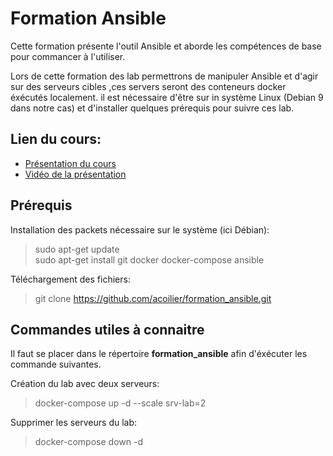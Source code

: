 # Formation Ansible

Cette formation présente l'outil Ansible et aborde les compétences de base pour commancer à l'utiliser. 

Lors de cette formation des lab permettrons de manipuler Ansible et d'agir sur des serveurs cibles ,ces servers seront des conteneurs docker éxécutés localement. il est nécessaire d'être sur in système Linux (Debian 9 dans notre cas) et d'installer quelques prérequis pour suivre ces lab.

## Lien du cours:
- [Présentation du cours]()
- [Vidéo de la présentation]()

## Prérequis

Installation des packets nécessaire sur le système (ici Débian):
>sudo apt-get update  
>sudo apt-get install git docker docker-compose ansible

Téléchargement des fichiers:

>git clone https://github.com/acoilier/formation_ansible.git

## Commandes utiles à connaitre
Il faut se placer dans le répertoire **formation_ansible** afin d'éxécuter les commande suivantes.  

Création du lab avec deux serveurs:
>docker-compose up -d --scale srv-lab=2

Supprimer les serveurs du lab:
>docker-compose down -d

